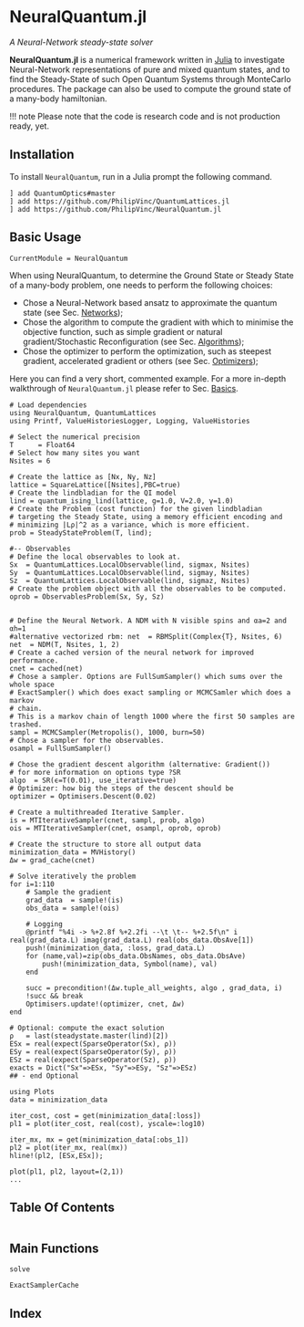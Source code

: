 
# NeuralQuantum.jl

*A Neural-Network steady-state solver*

**NeuralQuantum.jl** is a numerical framework written in [Julia](http://julialang.org)
to investigate Neural-Network representations of pure and mixed quantum states,
and to find the Steady-State of such Open Quantum Systems through MonteCarlo
procedures.
The package can also be used to compute the ground state of a many-body hamiltonian.

!!! note
    Please note that the code is research code and is not production ready, yet.

## Installation

To install `NeuralQuantum`, run in a Julia prompt the following
command.
```
] add QuantumOptics#master
] add https://github.com/PhilipVinc/QuantumLattices.jl
] add https://github.com/PhilipVinc/NeuralQuantum.jl
```

## Basic Usage
```@meta
CurrentModule = NeuralQuantum
```

When using NeuralQuantum, to determine the Ground State or Steady State of a
many-body problem, one needs to perform the following choices:
 - Chose a Neural-Network based ansatz to approximate the quantum state (see Sec. [Networks](@ref));
 - Chose the algorithm to compute the gradient with which to minimise the objective function, such as simple gradient or natural gradient/Stochastic Reconfiguration (see Sec. [Algorithms](@ref));
 - Chose the optimizer to perform the optimization, such as steepest gradient, accelerated gradient or others (see Sec. [Optimizers](@ref));

Here you can find a very short, commented example. For a more in-depth walkthrough of
`NeuralQuantum.jl` please refer to Sec. [Basics](@ref).

```
# Load dependencies
using NeuralQuantum, QuantumLattices
using Printf, ValueHistoriesLogger, Logging, ValueHistories

# Select the numerical precision
T      = Float64
# Select how many sites you want
Nsites = 6

# Create the lattice as [Nx, Ny, Nz]
lattice = SquareLattice([Nsites],PBC=true)
# Create the lindbladian for the QI model
lind = quantum_ising_lind(lattice, g=1.0, V=2.0, γ=1.0)
# Create the Problem (cost function) for the given lindbladian
# targeting the Steady State, using a memory efficient encoding and
# minimizing |Lρ|^2 as a variance, which is more efficient.
prob = SteadyStateProblem(T, lind);

#-- Observables
# Define the local observables to look at.
Sx  = QuantumLattices.LocalObservable(lind, sigmax, Nsites)
Sy  = QuantumLattices.LocalObservable(lind, sigmay, Nsites)
Sz  = QuantumLattices.LocalObservable(lind, sigmaz, Nsites)
# Create the problem object with all the observables to be computed.
oprob = ObservablesProblem(Sx, Sy, Sz)


# Define the Neural Network. A NDM with N visible spins and αa=2 and αh=1
#alternative vectorized rbm: net  = RBMSplit(Complex{T}, Nsites, 6)
net  = NDM(T, Nsites, 1, 2)
# Create a cached version of the neural network for improved performance.
cnet = cached(net)
# Chose a sampler. Options are FullSumSampler() which sums over the whole space
# ExactSampler() which does exact sampling or MCMCSamler which does a markov
# chain.
# This is a markov chain of length 1000 where the first 50 samples are trashed.
sampl = MCMCSampler(Metropolis(), 1000, burn=50)
# Chose a sampler for the observables.
osampl = FullSumSampler()

# Chose the gradient descent algorithm (alternative: Gradient())
# for more information on options type ?SR
algo  = SR(ϵ=T(0.01), use_iterative=true)
# Optimizer: how big the steps of the descent should be
optimizer = Optimisers.Descent(0.02)

# Create a multithreaded Iterative Sampler.
is = MTIterativeSampler(cnet, sampl, prob, algo)
ois = MTIterativeSampler(cnet, osampl, oprob, oprob)

# Create the structure to store all output data
minimization_data = MVHistory()
Δw = grad_cache(cnet)

# Solve iteratively the problem
for i=1:110
    # Sample the gradient
    grad_data  = sample!(is)
    obs_data = sample!(ois)

    # Logging
    @printf "%4i -> %+2.8f %+2.2fi --\t \t-- %+2.5f\n" i real(grad_data.L) imag(grad_data.L) real(obs_data.ObsAve[1])
    push!(minimization_data, :loss, grad_data.L)
    for (name,val)=zip(obs_data.ObsNames, obs_data.ObsAve)
        push!(minimization_data, Symbol(name), val)
    end

    succ = precondition!(Δw.tuple_all_weights, algo , grad_data, i)
    !succ && break
    Optimisers.update!(optimizer, cnet, Δw)
end

# Optional: compute the exact solution
ρ   = last(steadystate.master(lind)[2])
ESx = real(expect(SparseOperator(Sx), ρ))
ESy = real(expect(SparseOperator(Sy), ρ))
ESz = real(expect(SparseOperator(Sz), ρ))
exacts = Dict("Sx"=>ESx, "Sy"=>ESy, "Sz"=>ESz)
## - end Optional

using Plots
data = minimization_data 

iter_cost, cost = get(minimization_data[:loss])
pl1 = plot(iter_cost, real(cost), yscale=:log10)

iter_mx, mx = get(minimization_data[:obs_1])
pl2 = plot(iter_mx, real(mx))
hline!(pl2, [ESx,ESx]);

plot(pl1, pl2, layout=(2,1))
...
```


## Table Of Contents
```@contents
```



## Main Functions

```@docs
solve
```

```@docs
ExactSamplerCache
```


## Index
```@index
```
